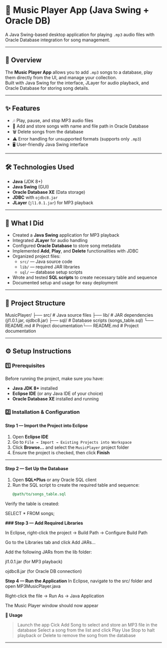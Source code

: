 # 🎵 Music Player App (Java Swing + Oracle DB)

A Java Swing-based desktop application for playing `.mp3` audio files with Oracle Database integration for song management.

---

## 📌 Overview
The **Music Player App** allows you to add `.mp3` songs to a database, play them directly from the UI, and manage your collection.  
Built with Java Swing for the interface, JLayer for audio playback, and Oracle Database for storing song details.

---

## ✨ Features
- 🎶 Play, pause, and stop MP3 audio files
- 📂 Add and store songs with name and file path in Oracle Database
- 🗑 Delete songs from the database
- ⚠ Error handling for unsupported formats (supports only `.mp3`)
- 🖥 User-friendly Java Swing interface

---

## 🛠️ Technologies Used
- **Java** (JDK 8+)
- **Java Swing** (GUI)
- **Oracle Database XE** (Data storage)
- **JDBC** with `ojdbc8.jar`
- **JLayer** (`jl1.0.1.jar`) for MP3 playback

---

## 🚀 What I Did
- Created a **Java Swing** application for MP3 playback
- Integrated **JLayer** for audio handling
- Configured **Oracle Database** to store song metadata
- Implemented **Add**, **Play**, and **Delete** functionalities with JDBC
- Organized project files:
  - `src/` — Java source code
  - `lib/` — required JAR libraries
  - `sql/` — database setup scripts
- Wrote and tested **SQL scripts** to create necessary table and sequence
- Documented setup and usage for easy deployment

---
## 📂 Project Structure
MusicPlayer/
├── src/ # Java source files
├── lib/ # JAR dependencies (jl1.0.1.jar, ojdbc8.jar)
├── sql/ # Database scripts (songs_table.sql)
└── README.md # Project documentation└── README.md # Project documentation

---

## ⚙️ Setup Instructions

### 1️⃣ Prerequisites
Before running the project, make sure you have:
- **Java JDK 8+** installed
- **Eclipse IDE** (or any Java IDE of your choice)
- **Oracle Database XE** installed and running

### 2️⃣ Installation & Configuration

#### Step 1 — Import the Project into Eclipse
1. Open **Eclipse IDE**
2. Go to `File → Import → Existing Projects into Workspace`
3. Click **Browse…** and select the `MusicPlayer` project folder
4. Ensure the project is checked, then click **Finish**

---

#### Step 2 — Set Up the Database
1. Open **SQL*Plus** or any Oracle SQL client
2. Run the SQL script to create the required table and sequence:
   ```sql
   @path/to/songs_table.sql
Verify the table is created:

SELECT * FROM songs;

**### Step 3 — Add Required Libraries**

In Eclipse, right-click the project → Build Path → Configure Build Path

Go to the Libraries tab and click Add JARs…

Add the following JARs from the lib folder:

jl1.0.1.jar (for MP3 playback)

ojdbc8.jar (for Oracle DB connection)

**Step 4 — Run the Application**
In Eclipse, navigate to the src/ folder and open MP3MusicPlayer.java

Right-click the file → Run As → Java Application

The Music Player window should now appear

**🎯 Usage**
> Launch the app
> Cick Add Song to select and store an MP3 file in the database
> Select a song from the list and click Play
> Use Stop to halt playback or Delete to remove the song from the database
---

